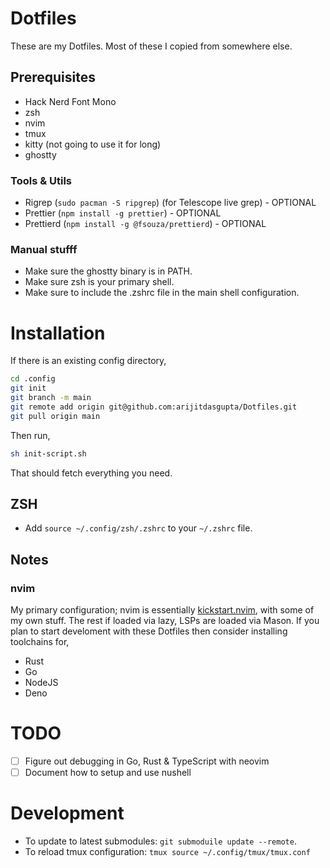 # Dotfiles

These are my Dotfiles. Most of these I copied from somewhere else.

## Prerequisites

- Hack Nerd Font Mono
- zsh
- nvim
- tmux
- kitty (not going to use it for long)
- ghostty

### Tools & Utils

- Rigrep (`sudo pacman -S ripgrep`) (for Telescope live grep) - OPTIONAL
- Prettier (`npm install -g prettier`) - OPTIONAL
- Prettierd (`npm install -g @fsouza/prettierd`) - OPTIONAL

### Manual stufff
- Make sure the ghostty binary is in PATH.
- Make sure zsh is your primary shell.
- Make sure to include the .zshrc file in the main shell configuration.

# Installation

If there is an existing config directory,

```bash
cd .config
git init
git branch -m main
git remote add origin git@github.com:arijitdasgupta/Dotfiles.git
git pull origin main
```

Then run,

```bash
sh init-script.sh
```

That should fetch everything you need.

## ZSH

- Add `source ~/.config/zsh/.zshrc` to your `~/.zshrc` file.

## Notes

### nvim

My primary configuration; nvim is essentially [kickstart.nvim](git@github.com:nvim-lua/kickstart.nvim.git), with some of my own stuff. The rest if loaded via lazy, LSPs are loaded via Mason. If you plan to start develoment with these Dotfiles then consider installing toolchains for,

- Rust
- Go
- NodeJS
- Deno

# TODO

- [ ] Figure out debugging in Go, Rust & TypeScript with neovim
- [ ] Document how to setup and use nushell

# Development

- To update to latest submodules: `git submoduile update --remote`.
- To reload tmux configuration: `tmux source ~/.config/tmux/tmux.conf`
